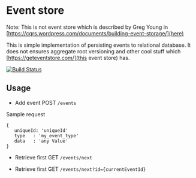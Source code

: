 # Event store

Note: This is not event store which is described by Greg Young in 
[https://cqrs.wordpress.com/documents/building-event-storage/](here)

This is simple implementation of persisting events to relational database. 
It does not ensures aggregate root versioning and other cool stuff which [https://geteventstore.com/](this event store) has.
 
[![Build Status](https://travis-ci.org/modestukasai/event-store.svg?branch=master)](https://travis-ci.org/modestukasai/event-store)

## Usage

* Add event POST `/events` 

Sample request
```
{
   uniqueId: 'uniqueId'
   type   : 'my_event_type'
   data   : 'any Value'
}
```

* Retrieve first GET `/events/next`

* Retrieve first GET `/events/next?id={currentEventId}` 